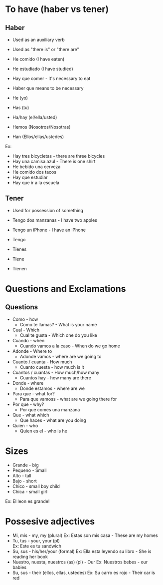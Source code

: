 # To have (haber vs tener)

## Haber 
- Used as an auxiliary verb
- Used as "there is" or "there are"
- He comido (I have eaten)
- He estudiado (I have studied)
- Hay que comer - It's necessary to eat
- Haber que means to be necessary

- He (yo)
- Has (tu)
- Ha/hay (el/ella/usted)
- Hemos (Nosotros/Nosotras)
- Han (Ellos/ellas/ustedes)

Ex: 
- Hay tres bicycletas - there are three bicycles
- Hay una camisa azul - There is one shirt
- He bebido una cerveza
- He comido dos tacos
- Hay que estudiar
- Hay que ir a la escuela



## Tener
- Used for possession of something

- Tengo dos manzanas - I have two apples
- Tengo un iPhone - I have an iPhone


- Tengo
- Tienes
- Tiene
- Tienen

# Questions and Exclamations

## Questions
- Como - how
    - Como te llamas? - What is your name
- Cual - Which
    - Cual te gusta - Which one do you like
- Cuando - when
    - Cuando vamos a la caso - When do we go home
- Adonde - Where to
    - Adonde vamos - where are we going to
- Cuanto / cuanta - How much
    - Cuanto cuesta - how much is it
- Cuantos / cuantas - How much/how many
    - Cuantos hay - how many are there
- Donde - where
    - Donde estamos - where are we
- Para que - what for?
    - Para que vamoss  - what are we going there for
- Por que - why?
    - Por que comes una manzana
- Que - what which
    - Que haces - what are you doing
- Quien - who
     - Quien es el - who is he

# Sizes
- Grande - big
- Pequeno - Small
- Alto - tall
- Bajo - short
- Chico - small boy child
- Chica - small girl

Ex: El leon es grande!

# Possesive adjectives
- Mi, mis - my, my (plural)
    Ex: Estas son mis casa - These are my homes
- Tu, tus - your, your (pl)  
    Ex: Este es tu sandwich
- Su, sus - his/her/your (formal)
    Ex: Ella esta leyendo su libro - She is reading her book
- Nuestro, nuesta, nuestros (as) (pl) - Our
    Ex: Nuestros bebes - our babies
- Su, sus - their (ellos, ellas, ustedes)
    Ex: Su carro es rojo - Their car is red







